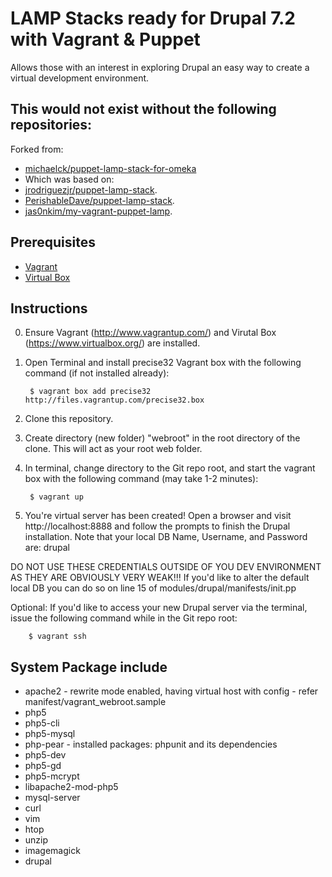 # LAMP Stacks ready for Drupal 7.2 with Vagrant & Puppet

Allows those with an interest in exploring Drupal an easy way to create a virtual development environment.

## This would not exist without the following repositories:
Forked from:
* [michaelck/puppet-lamp-stack-for-omeka](https://github.com/michaelck/puppet-lamp-stack-for-omeka)
* Which was based on:
* [jrodriguezjr/puppet-lamp-stack](https://github.com/jrodriguezjr/puppet-lamp-stack).
* [PerishableDave/puppet-lamp-stack](https://github.com/PerishableDave/puppet-lamp-stack).
* [jas0nkim/my-vagrant-puppet-lamp](https://github.com/jas0nkim/my-vagrant-puppet-lamp).

## Prerequisites
* [Vagrant](http://www.vagrantup.com/)
* [Virtual Box](https://www.virtualbox.org/)

## Instructions
0. Ensure Vagrant (http://www.vagrantup.com/) and Virutal Box (https://www.virtualbox.org/) are installed.
1. Open Terminal and install precise32 Vagrant box with the following command (if not installed already):

        $ vagrant box add precise32 http://files.vagrantup.com/precise32.box

2. Clone this repository.
3. Create directory (new folder) "webroot" in the root directory of the clone. This will act as your root web folder.
4. In terminal, change directory to the Git repo root, and start the vagrant box with the following command (may take 1-2 minutes):

        $ vagrant up

5. You're virtual server has been created! Open a browser and visit http://localhost:8888 and follow the prompts to finish the Drupal installation. Note that your local DB Name, Username, and Password are: drupal

DO NOT USE THESE CREDENTIALS OUTSIDE OF YOU DEV ENVIRONMENT AS THEY ARE OBVIOUSLY VERY WEAK!!! If you'd like to alter the default local DB you can do so on line 15 of modules/drupal/manifests/init.pp


Optional: If you'd like to access your new Drupal server via the terminal, issue the following command while in the Git repo root:

        $ vagrant ssh
        


## System Package include

* apache2 - rewrite mode enabled, having virtual host with config - refer manifest/vagrant_webroot.sample
* php5
* php5-cli
* php5-mysql
* php-pear - installed packages: phpunit and its dependencies
* php5-dev
* php5-gd
* php5-mcrypt
* libapache2-mod-php5
* mysql-server
* curl
* vim
* htop
* unzip
* imagemagick
* drupal
